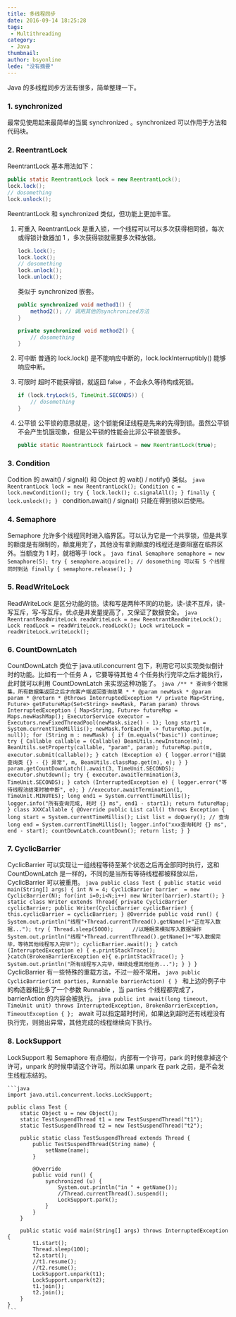 ```yaml
---
title: 多线程同步
date: 2016-09-14 18:25:28
tags:
 - Multithreading
category: 
 - Java
thumbnail: 
author: bsyonline
lede: "没有摘要"
---
```


Java 的多线程同步方法有很多，简单整理一下。
### 1. synchronized
最常见使用起来最简单的当属 synchronized 。synchronized 可以作用于方法和代码块。
### 2. ReentrantLock
ReentrantLock 基本用法如下：
```java
public static ReentrantLock lock = new ReentrantLock();
lock.lock();
// dosomething
lock.unlock();
```
ReentrantLock 和 synchronized 类似，但功能上更加丰富。
1. 可重入
   ReentrantLock 是重入锁，一个线程可以可以多次获得相同锁，每次或得锁计数器加 1 ，多次获得锁就需要多次释放锁。

    ```java
    lock.lock();
    lock.lock();
    // dosomething
    lock.unlock();
    lock.unlock();
    ```

    类似于 synchronized 嵌套。

    ```java
    public synchronized void method1() {
        method2(); // 调用其他的synchronized方法
    }

    private synchronized void method2() {
        // dosomething
    }
    ```

2. 可中断
   普通的 lock.lock() 是不能响应中断的，lock.lockInterruptibly() 能够响应中断。

3. 可限时
   超时不能获得锁，就返回 false ，不会永久等待构成死锁。

    ```java
    if (lock.tryLock(5, TimeUnit.SECONDS)) {
        // dosomething
    }
    ```

4. 公平锁
   公平锁的意思就是，这个锁能保证线程是先来的先得到锁。虽然公平锁不会产生饥饿现象，但是公平锁的性能会比非公平锁差很多。
    ```java
    public static ReentrantLock fairLock = new ReentrantLock(true);
    ```
### 3. Condition
Codition 的 await() / signal() 和 Object 的 wait() / notify() 类似。
    ```java
    ReentrantLock lock = new ReentrantLock();
    Condition c = lock.newCondition();
    try {
        lock.lock();
        c.signalAll();
    } finally {
        lock.unlock();
    }
    ```
condition.await() / signal() 只能在得到锁以后使用。
### 4. Semaphore
Semaphore 允许多个线程同时进入临界区。可以认为它是一个共享锁，但是共享的额度是有限制的，额度用完了，其他没有拿到额度的线程还是要阻塞在临界区外。当额度为 1 时，就相等于 lock 。
    ```java
    final Semaphore semaphore = new Semaphore(5);
    try {
        semaphore.acquire();
        // dosomething 可以有 5 个线程同时到达
    finally {
        semaphore.release();
    }
    ```
### 5. ReadWriteLock
ReadWriteLock 是区分功能的锁。读和写是两种不同的功能，读-读不互斥，读-写互斥，写-写互斥。优点是并发量提高了，又保证了数据安全。
    ```java
    ReentrantReadWriteLock readWriteLock = new ReentrantReadWriteLock();
    Lock readLock = readWriteLock.readLock();
    Lock writeLock = readWriteLock.writeLock();
    ```
### 6. CountDownLatch
CountDownLatch 类位于 java.util.concurrent 包下，利用它可以实现类似倒计时的功能。比如有一个任务 A ，它要等待其他 4 个任务执行完毕之后才能执行，此时就可以利用 CountDownLatch 来实现这种功能了。
    ```java
    /**
     * 查询多个数据集，所有数据集返回之后才向客户端返回查询结果
     *
     * @param newMask
     * @param param
     * @return
     * @throws InterruptedException
     */
    private Map<String, Future> getFutureMap(Set<String> newMask, Param param) throws InterruptedException {
        Map<String, Future> futureMap = Maps.newHashMap();
        ExecutorService executor = Executors.newFixedThreadPool(newMask.size() - 1);
        long start1 = System.currentTimeMillis();
        newMask.forEach(m -> futureMap.put(m, null));
        for (String m : newMask) {
            if (m.equals("basic")) continue;
            try {
                Callable callable = (Callable) BeanUtils.newInstance(m);
                BeanUtils.setProperty(callable, "param", param);
                futureMap.put(m, executor.submit(callable));
            } catch (Exception e) {
                logger.error("组装查询类 {} - {} 异常", m, BeanUtils.classMap.get(m), e);
            }
        }
        param.getCountDownLatch().await(3, TimeUnit.SECONDS);
        executor.shutdown();
        try {
            executor.awaitTermination(3, TimeUnit.SECONDS);
        } catch (InterruptedException e) {
            logger.error("等待线程池结束时被中断", e);
        }
        //executor.awaitTermination(1, TimeUnit.MINUTES);
        long end1 = System.currentTimeMillis();
        logger.info("所有查询完成, 耗时 {} ms", end1 - start1);
        return futureMap;
    }
    class XXXCallable {
        @Override
        public List call() throws Exception {
            long start = System.currentTimeMillis();
            List list = doQuery(); // 查询
            long end = System.currentTimeMillis();
            logger.info("xxx查询耗时 {} ms", end - start);
            countDownLatch.countDown();
            return list;
        }
    }
    ```
### 7. CyclicBarrier
CyclicBarrier 可以实现让一组线程等待至某个状态之后再全部同时执行，这和 CountDownLatch 是一样的，不同的是当所有等待线程都被释放以后，CyclicBarrier 可以被重用。
    ```java
    public class Test {
        public static void main(String[] args) {
            int N = 4;
            CyclicBarrier barrier  = new CyclicBarrier(N);
            for(int i=0;i<N;i++)
                new Writer(barrier).start();
        }
        static class Writer extends Thread{
            private CyclicBarrier cyclicBarrier;
            public Writer(CyclicBarrier cyclicBarrier) {
                this.cyclicBarrier = cyclicBarrier;
            }
            @Override
            public void run() {
                System.out.println("线程"+Thread.currentThread().getName()+"正在写入数据...");
                try {
                    Thread.sleep(5000);      //以睡眠来模拟写入数据操作
                    System.out.println("线程"+Thread.currentThread().getName()+"写入数据完毕，等待其他线程写入完毕");
                    cyclicBarrier.await();
                } catch (InterruptedException e) {
                    e.printStackTrace();
                }catch(BrokenBarrierException e){
                    e.printStackTrace();
                }
                System.out.println("所有线程写入完毕，继续处理其他任务...");
            }
        }
    }
    ```
CyclicBarrier 有一些特殊的重载方法，不过一般不常用。
    ```java
    public CyclicBarrier(int parties, Runnable barrierAction) {
    }
    ```
和上边的例子中的构造器相比多了一个参数 Runnable ，当 parties 个线程都完成了， barrierAction 的内容会被执行。
    ```java
    public int await(long timeout, TimeUnit unit) throws InterruptedException, BrokenBarrierException, TimeoutException { };
    ```
await 可以指定超时时间，如果达到超时还有线程没有执行完，则抛出异常，其他完成的线程继续向下执行。
### 8. LockSupport
LockSupport 和 Semaphore 有点相似，内部有一个许可，park 的时候拿掉这个许可，unpark 的时候申请这个许可。所以如果 unpark 在 park 之前，是不会发生线程冻结的。

    ```java
    import java.util.concurrent.locks.LockSupport;

    public class Test {
        static Object u = new Object();
        static TestSuspendThread t1 = new TestSuspendThread("t1");
        static TestSuspendThread t2 = new TestSuspendThread("t2");

        public static class TestSuspendThread extends Thread {
            public TestSuspendThread(String name) {
                setName(name);
            }

            @Override
            public void run() {
                synchronized (u) {
                    System.out.println("in " + getName());
                    //Thread.currentThread().suspend();
                    LockSupport.park();
                }
            }
        }

        public static void main(String[] args) throws InterruptedException {
            t1.start();
            Thread.sleep(100);
            t2.start();
            //t1.resume();
            //t2.resume();
            LockSupport.unpark(t1);
            LockSupport.unpark(t2);
            t1.join();
            t2.join();
        }
    }
    ```
